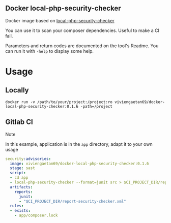 Docker local-php-security-checker
---------------------------------

Docker image based on [local-php-security-checker](https://github.com/fabpot/local-php-security-checker)

You can use it to scan your composer dependencies. Useful to make a CI fail.

Parameters and return codes are documented on the tool's Readme. You can run it with `-help` to display some help.

# Usage

## Locally
```shell
docker run -v /path/to/your/project:/project:ro viviengaetan69/docker-local-php-security-checker:0.1.6 -path=/project
```

## Gitlab CI

> [!NOTE]
> In this example, application is in the `app` directory, adapt it to your own usage

````yaml
security:advisories:
  image: viviengaetan69/docker-local-php-security-checker:0.1.6
  stage: sast
  script:
  - cd app
  - local-php-security-checker --format=junit src > $CI_PROJECT_DIR/report-security-checker.xml
  artifacts:
    reports:
      junit:
      - "$CI_PROJECT_DIR/report-security-checker.xml"
  rules:
  - exists:
    - app/composer.lock
````
